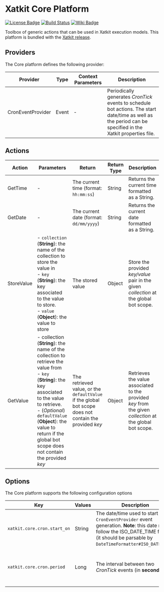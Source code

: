 Xatkit Core Platform
=====

[![License Badge](https://img.shields.io/badge/license-EPL%202.0-brightgreen.svg)](https://opensource.org/licenses/EPL-2.0)
[![Build Status](https://travis-ci.com/xatkit-bot-platform/xatkit-core-platform.svg?branch=master)](https://travis-ci.com/xatkit-bot-platform/xatkit-core-platform)
[![Wiki Badge](https://img.shields.io/badge/doc-wiki-blue)](https://github.com/xatkit-bot-platform/xatkit-releases/wiki/Xatkit-Core-Platform)

Toolbox of generic actions that can be used in Xatkit execution models. This platform is bundled with the [Xatkit release](https://github.com/xatkit-bot-platform/xatkit-releases/releases).

## Providers

The Core platform defines the following provider:

| Provider          | Type  | Context Parameters | Description                                                  |
| ----------------- | ----- | ------------------ | ------------------------------------------------------------ |
| CronEventProvider | Event | -                  | Periodically generates *CronTick* events to schedule bot actions. The start date/time as well as the period can be specified in the Xatkit properties file. |

## Actions

| Action     | Parameters                                                   | Return                                                       | Return Type | Description                                                  |
| ---------- | ------------------------------------------------------------ | ------------------------------------------------------------ | ----------- | ------------------------------------------------------------ |
| GetTime    | -                                                            | The current time (format: `hh:mm:ss`)                        | String      | Returns the current time formatted as a String.              |
| GetDate    | -                                                            | The current date (format: `dd/mm/yyyy`)                      | String      | Returns the current date formatted as a String.              |
| StoreValue | - `collection` (**String**): the name of the collection to store the value in <br/>- `key` (**String**): the key associated to the value to store. <br/>- `value` (**Object**): the value to store | The stored value                                             | Object      | Store the provided *key/value* pair in the given *collection* at the global bot scope. |
| GetValue   | - collection (**String**): the name of the collection to retrieve the value from<br/>- `key` (**String**): the key associated to the value to retrieve. <br/>- (*Optional*) `defaultValue` (**Object**): the value to return if the global bot scope does not contain the provided *key* | The retrieved value, or the `defaultValue` if the global bot scope does not contain the provided *key* | Object      | Retrieves the value associated to the provided *key* from the given *collection* at the global bot scope. |

## Options

The Core platform supports the following configuration options

| Key                         | Values | Description                                                  | Constraint                                                   |
| --------------------------- | ------ | ------------------------------------------------------------ | ------------------------------------------------------------ |
| `xatkit.core.cron.start_on` | String | The date/time used to start the `CronEventProvider`  event generation. **Note**: this date must follow the ISO_DATE_TIME format (it should be parsable by `DateTimeFormatter#ISO_DATE_TIME`. | **Optional** (default is equal to `Instant.now()`)           |
| `xatkit.core.cron.period`   | Long   | The interval between two *CronTick* events (in **seconds**). | **Optional** (default `-1`, meaning that only one *CronTick* will be generated) |